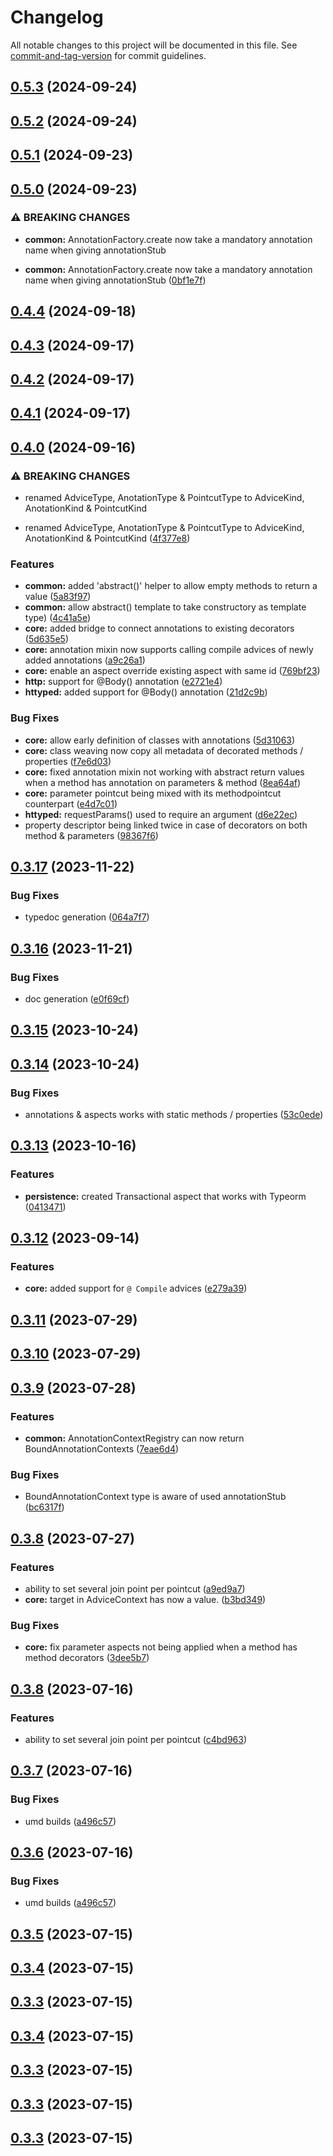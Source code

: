 # Changelog

All notable changes to this project will be documented in this file. See [commit-and-tag-version](https://github.com/absolute-version/commit-and-tag-version) for commit guidelines.

## [0.5.3](https://github.com/NicolasThierion/aspectjs/compare/v0.5.1...v0.5.3) (2024-09-24)

## [0.5.2](https://github.com/NicolasThierion/aspectjs/compare/v0.5.1...v0.5.2) (2024-09-24)

## [0.5.1](https://github.com/NicolasThierion/aspectjs/compare/v0.5.0...v0.5.1) (2024-09-23)

## [0.5.0](https://github.com/NicolasThierion/aspectjs/compare/v0.4.4...v0.5.0) (2024-09-23)


### ⚠ BREAKING CHANGES

* **common:** AnnotationFactory.create now take a mandatory annotation name when giving annotationStub

* **common:** AnnotationFactory.create now take a mandatory annotation name when giving annotationStub ([0bf1e7f](https://github.com/NicolasThierion/aspectjs/commit/0bf1e7f0b3c7599823b66eb5a4e74dde69ce7e71))

## [0.4.4](https://github.com/NicolasThierion/aspectjs/compare/v0.4.3...v0.4.4) (2024-09-18)

## [0.4.3](https://github.com/NicolasThierion/aspectjs/compare/v0.4.2...v0.4.3) (2024-09-17)

## [0.4.2](https://github.com/NicolasThierion/aspectjs/compare/v0.4.1...v0.4.2) (2024-09-17)

## [0.4.1](https://github.com/NicolasThierion/aspectjs/compare/v0.4.0...v0.4.1) (2024-09-17)

## [0.4.0](https://github.com/NicolasThierion/aspectjs/compare/v0.3.17...v0.4.0) (2024-09-16)


### ⚠ BREAKING CHANGES

* renamed AdviceType, AnotationType & PointcutType to AdviceKind, AnotationKind & PointcutKind

* renamed AdviceType, AnotationType & PointcutType to AdviceKind, AnotationKind & PointcutKind ([4f377e8](https://github.com/NicolasThierion/aspectjs/commit/4f377e84d73f7346fb81bb866ff60d7bb3f99b13))


### Features

* **common:** added 'abstract\(\)' helper to allow empty methods to return a value ([5a83f97](https://github.com/NicolasThierion/aspectjs/commit/5a83f97b5c3a499cf510426135d0b87879d7d2d2))
* **common:** allow abstract() template to take constructory as template type) ([4c41a5e](https://github.com/NicolasThierion/aspectjs/commit/4c41a5e43a737540067d137daad4f52a80f110f3))
* **core:** added bridge to connect annotations to existing decorators ([5d635e5](https://github.com/NicolasThierion/aspectjs/commit/5d635e5fa532a3aa45dee247d62e9df35bc36b96))
* **core:** annotation mixin now supports calling compile advices of newly added annotations ([a9c26a1](https://github.com/NicolasThierion/aspectjs/commit/a9c26a1ad58a944ba441da97081dfa987ab13c41))
* **core:** enable an aspect override existing aspect with same id ([769bf23](https://github.com/NicolasThierion/aspectjs/commit/769bf23aa7b4fa4211e302e1dd7ad5ebd597a853))
* **http:** support for \@Body() annotation ([e2721e4](https://github.com/NicolasThierion/aspectjs/commit/e2721e4661483ac6961bea121794766d214d96af))
* **httyped:** added support for \@Body() annotation ([21d2c9b](https://github.com/NicolasThierion/aspectjs/commit/21d2c9be0518a24db239d4822fbd2c83cd4ef89d))


### Bug Fixes

* **core:** allow early definition of classes with annotations ([5d31063](https://github.com/NicolasThierion/aspectjs/commit/5d310637a56f47eb5a84f85505510365b7a119f6))
* **core:** class weaving now copy all metadata of decorated methods / properties ([f7e6d03](https://github.com/NicolasThierion/aspectjs/commit/f7e6d038678b578e9845dac42e1c977bd2710d56))
* **core:** fixed annotation mixin not working with abstract return values when a method has annotation on parameters & method ([8ea64af](https://github.com/NicolasThierion/aspectjs/commit/8ea64afef3d2437e8c8165069272e88b1a9ae59e))
* **core:** parameter pointcut being mixed with its methodpointcut counterpart ([e4d7c01](https://github.com/NicolasThierion/aspectjs/commit/e4d7c01a3842e504869a00e0e3260b487d2483bb))
* **httyped:** requestParams() used to require an argument ([d6e22ec](https://github.com/NicolasThierion/aspectjs/commit/d6e22ec1c2db85ec5d71063daa17792e3d427d08))
* property descriptor being linked twice in case of decorators on both method & parameters ([98367f6](https://github.com/NicolasThierion/aspectjs/commit/98367f6d7eb53d6b264772a43c30e87f9db3bca3))

## [0.3.17](https://github.com/NicolasThierion/aspectjs/compare/v0.3.16...v0.3.17) (2023-11-22)

### Bug Fixes

- typedoc generation ([064a7f7](https://github.com/NicolasThierion/aspectjs/commit/064a7f7ddfa2f137588681b70a98e6b1c7899a7e))

## [0.3.16](https://github.com/NicolasThierion/aspectjs/compare/v0.3.15...v0.3.16) (2023-11-21)

### Bug Fixes

- doc generation ([e0f69cf](https://github.com/NicolasThierion/aspectjs/commit/e0f69cfd7fb4334af688574ab59ff972930aebc1))

## [0.3.15](https://github.com/NicolasThierion/aspectjs/compare/v0.3.14...v0.3.15) (2023-10-24)

## [0.3.14](https://github.com/NicolasThierion/aspectjs/compare/v0.3.13...v0.3.14) (2023-10-24)

### Bug Fixes

- annotations & aspects works with static methods / properties ([53c0ede](https://github.com/NicolasThierion/aspectjs/commit/53c0ede2ceb0a72b0c76aae4cb5aef2dfde226e0))

## [0.3.13](https://github.com/NicolasThierion/aspectjs/compare/v0.3.12...v0.3.13) (2023-10-16)

### Features

- **persistence:** created Transactional aspect that works with Typeorm ([0413471](https://github.com/NicolasThierion/aspectjs/commit/04134718f487f72ec4b4fc3ab3c727a361f8bac5))

## [0.3.12](https://github.com/NicolasThierion/aspectjs/compare/v0.3.11...v0.3.12) (2023-09-14)

### Features

- **core:** added support for `@ Compile` advices ([e279a39](https://github.com/NicolasThierion/aspectjs/commit/e279a39b65b34e6742c521451666e8dabb818fa5))

## [0.3.11](https://github.com/NicolasThierion/aspectjs/compare/v0.3.10...v0.3.11) (2023-07-29)

## [0.3.10](https://github.com/NicolasThierion/aspectjs/compare/v0.3.9...v0.3.10) (2023-07-29)

## [0.3.9](https://github.com/NicolasThierion/aspectjs/compare/v0.3.8...v0.3.9) (2023-07-28)

### Features

- **common:** AnnotationContextRegistry can now return BoundAnnotationContexts ([7eae6d4](https://github.com/NicolasThierion/aspectjs/commit/7eae6d482237772adf48b59c3bddc7b3371de95d))

### Bug Fixes

- BoundAnnotationContext type is aware of used annotationStub ([bc6317f](https://github.com/NicolasThierion/aspectjs/commit/bc6317fde1ed4de2a472660ff876e3d3936aa1b0))

## [0.3.8](https://github.com/NicolasThierion/aspectjs/compare/v0.3.7...v0.3.8) (2023-07-27)

### Features

- ability to set several join point per pointcut ([a9ed9a7](https://github.com/NicolasThierion/aspectjs/commit/a9ed9a7df242ba77ba05d60e89e2e03c6d2051fc))
- **core:** target in AdviceContext has now a value. ([b3bd349](https://github.com/NicolasThierion/aspectjs/commit/b3bd349d4bfde7166f8c0310a185f72aa84c8709))

### Bug Fixes

- **core:** fix parameter aspects not being applied when a method has method decorators ([3dee5b7](https://github.com/NicolasThierion/aspectjs/commit/3dee5b7ec0e6de8a59311e8d95c94a4927294ae1))

## [0.3.8](https://github.com/NicolasThierion/aspectjs/compare/v0.3.7...v0.3.8) (2023-07-16)

### Features

- ability to set several join point per pointcut ([c4bd963](https://github.com/NicolasThierion/aspectjs/commit/c4bd963cd0158bdcbc6ddcb235f7d1cde68635b0))

## [0.3.7](https://github.com/NicolasThierion/aspectjs/compare/v0.3.5...v0.3.7) (2023-07-16)

### Bug Fixes

- umd builds ([a496c57](https://github.com/NicolasThierion/aspectjs/commit/a496c57545423144c094df05e6555b30a3893d26))

## [0.3.6](https://github.com/NicolasThierion/aspectjs/compare/v0.3.5...v0.3.6) (2023-07-16)

### Bug Fixes

- umd builds ([a496c57](https://github.com/NicolasThierion/aspectjs/commit/a496c57545423144c094df05e6555b30a3893d26))

## [0.3.5](https://github.com/NicolasThierion/aspectjs/compare/v0.3.4...v0.3.5) (2023-07-15)

## [0.3.4](https://github.com/NicolasThierion/aspectjs/compare/v0.3.3...v0.3.4) (2023-07-15)

## [0.3.3](https://github.com/NicolasThierion/aspectjs/compare/v0.3.2...v0.3.3) (2023-07-15)

## [0.3.4](https://github.com/NicolasThierion/aspectjs/compare/v0.3.2...v0.3.4) (2023-07-15)

## [0.3.3](https://github.com/NicolasThierion/aspectjs/compare/v0.3.2...v0.3.3) (2023-07-15)

## [0.3.3](https://github.com/NicolasThierion/aspectjs/compare/v0.3.2...v0.3.3) (2023-07-15)

## [0.3.3](https://github.com/NicolasThierion/aspectjs/compare/v0.3.2...v0.3.3) (2023-07-15)
